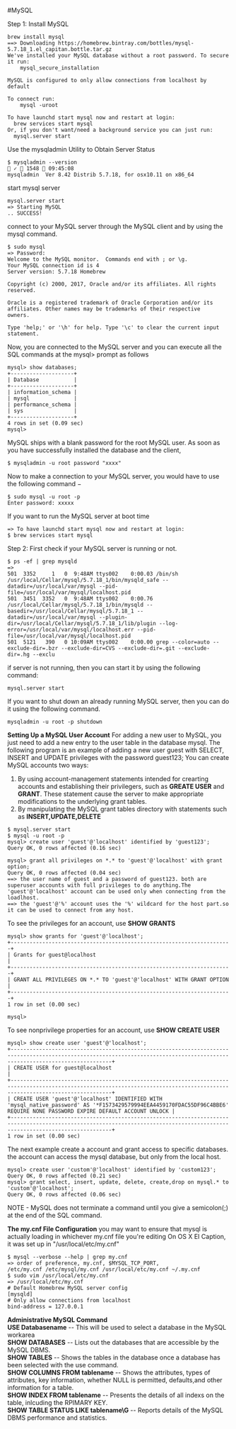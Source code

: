 #MySQL

Step 1: Install MySQL
```
brew install mysql
==> Downloading https://homebrew.bintray.com/bottles/mysql-5.7.18_1.el_capitan.bottle.tar.gz
We've installed your MySQL database without a root password. To secure it run:
    mysql_secure_installation

MySQL is configured to only allow connections from localhost by default

To connect run:
    mysql -uroot

To have launchd start mysql now and restart at login:
  brew services start mysql
Or, if you don't want/need a background service you can just run:
  mysql.server start
```
Use the mysqladmin Utility to Obtain Server Status
```
$ mysqladmin --version                                                                                                                                                                                                       ✓  1548  09:45:08 
mysqladmin  Ver 8.42 Distrib 5.7.18, for osx10.11 on x86_64
```

start mysql server 
```
mysql.server start
=> Starting MySQL
.. SUCCESS! 
```
connect to your MySQL server through the MySQL client and by using the mysql command. 
```
$ sudo mysql 
=> Password:
Welcome to the MySQL monitor.  Commands end with ; or \g.
Your MySQL connection id is 4
Server version: 5.7.18 Homebrew

Copyright (c) 2000, 2017, Oracle and/or its affiliates. All rights reserved.

Oracle is a registered trademark of Oracle Corporation and/or its
affiliates. Other names may be trademarks of their respective
owners.

Type 'help;' or '\h' for help. Type '\c' to clear the current input statement.
```
Now, you are connected to the MySQL server and you can execute all the SQL commands at the mysql> prompt as follows 
```
mysql> show databases;
+--------------------+
| Database           |
+--------------------+
| information_schema |
| mysql              |
| performance_schema |
| sys                |
+--------------------+
4 rows in set (0.09 sec)
mysql> 
```
MySQL ships with a blank password for the root MySQL user. As soon as you have successfully installed the database and the client,
```
$ mysqladmin -u root password "xxxx" 
```
Now to make a connection to your MySQL server, you would have to use the following command −
```
$ sudo mysql -u root -p 
Enter password: xxxxx
```
If you want to run the MySQL server at boot time
```
=> To have launchd start mysql now and restart at login:
$ brew services start mysql
```

Step 2:
First check if your MySQL server is running or not.
```
$ ps -ef | grep mysqld 
=> 
501  3352     1   0  9:48AM ttys002    0:00.03 /bin/sh /usr/local/Cellar/mysql/5.7.18_1/bin/mysqld_safe --datadir=/usr/local/var/mysql --pid-file=/usr/local/var/mysql/localhost.pid
501  3451  3352   0  9:48AM ttys002    0:00.76 /usr/local/Cellar/mysql/5.7.18_1/bin/mysqld --basedir=/usr/local/Cellar/mysql/5.7.18_1 --datadir=/usr/local/var/mysql --plugin-dir=/usr/local/Cellar/mysql/5.7.18_1/lib/plugin --log-error=/usr/local/var/mysql/localhost.err --pid-file=/usr/local/var/mysql/localhost.pid
501  5121   390   0 10:09AM ttys002    0:00.00 grep --color=auto --exclude-dir=.bzr --exclude-dir=CVS --exclude-dir=.git --exclude-dir=.hg --exclu
```
if server is not running, then  you can start it by using the following command:
```
mysql.server start
```
If you want to shut down an already running MySQL server, then you can do it using the following command.
```
mysqladmin -u root -p shutdown 
```
**Setting Up a MySQL User Account**
For adding a new user to MySQL, you just need to add a new entry to the user table in the database mysql.
The following program is an example of adding a new user guest with SELECT, INSERT and UPDATE privileges with the password guest123;
You can create MySQL accounts two ways:
  1. By using account-management statements intended for crearting accounts and establishing their privilegers, such as **GREATE USER** and **GRANT**. These statement cause the server to make appropriate modifications to the underlying grant tables.
  2. By manipulating the MySQL grant tables directory with statements such as **INSERT,UPDATE,DELETE**
  
```
$ mysql.server start
$ mysql -u root -p
mysql> create user 'guest'@'localhost' identified by 'guest123';
Query OK, 0 rows affected (0.16 sec)

mysql> grant all privileges on *.* to 'guest'@'localhost' with grant option;
Query OK, 0 rows affected (0.04 sec) 
==> the user name of guest and a password of guest123. both are superuser accounts with full privileges to do anything.The 'guest'@'localhost' account can be used only when connecting from the loadlhost.
==> the 'guest'@'%' account uses the '%' wildcard for the host part.so it can be used to connect from any host. 
```
To see the privileges for an account, use **SHOW GRANTS**
```
mysql> show grants for 'guest'@'localhost';
+----------------------------------------------------------------------+
| Grants for guest@localhost                                           |
+----------------------------------------------------------------------+
| GRANT ALL PRIVILEGES ON *.* TO 'guest'@'localhost' WITH GRANT OPTION |
+----------------------------------------------------------------------+
1 row in set (0.00 sec)

mysql> 
```
To see nonprivilege properties for an account, use **SHOW CREATE USER**
```
mysql> show create user 'guest'@'localhost';
+----------------------------------------------------------------------------------------------------------------------------------------------------------------------------+
| CREATE USER for guest@localhost                                                                                                                                            |
+----------------------------------------------------------------------------------------------------------------------------------------------------------------------------+
| CREATE USER 'guest'@'localhost' IDENTIFIED WITH 'mysql_native_password' AS '*F1573429579994EEA4459170FDAC55DF96C4BBE6' REQUIRE NONE PASSWORD EXPIRE DEFAULT ACCOUNT UNLOCK |
+----------------------------------------------------------------------------------------------------------------------------------------------------------------------------+
1 row in set (0.00 sec)
```
The next example create a account and grant access to specific databases. the account can access the mysql database, but only from the local host.
```
mysql> create user 'custom'@'localhost' identified by 'custom123';
Query OK, 0 rows affected (0.21 sec)
mysql> grant select, insert, update, delete, create,drop on mysql.* to 'custom'@'localhost';
Query OK, 0 rows affected (0.06 sec)
```
NOTE - MySQL does not terminate a command until you give a semicolon(;) at the end of the SQL command.

**The my.cnf File Configuration**
you may want to ensure that mysql is actually loading in whichever my.cnf file you're editing 
On OS X EI Caption, it was set up in "/usr/local/etc/my.cnf" 
```
$ mysql --verbose --help | grep my.cnf
=> order of preference, my.cnf, $MYSQL_TCP_PORT,
/etc/my.cnf /etc/mysql/my.cnf /usr/local/etc/my.cnf ~/.my.cnf 
$ sudo vim /usr/local/etc/my.cnf 
=> /usr/local/etc/my.cnf
# Default Homebrew MySQL server config
[mysqld]
# Only allow connections from localhost
bind-address = 127.0.0.1
```

**Administrative MySQL Command** <br>
**USE Databasename** -- This will be used to select a database in the MySQL workarea<br>
**SHOW DATABASES** -- Lists out the databases that are accessible by the MySQL DBMS.<br>
**SHOW TABLES** -- Shows the tables in the database once a database has been selected with the use command.<br>
**SHOW COLUMNS FROM tablename** -- Shows the attributes, types of attributes, key information, whether NULL is permitted, defaults,and other information for a table.<br>
**SHOW INDEX FROM tablename** -- Presents the details of all indexs on the table, inlcuding the RPIMARY KEY.<br>
**SHOW TABLE STATUS LIKE tablename\G** -- Reports details of the MySQL DBMS performance and statistics.<br>







